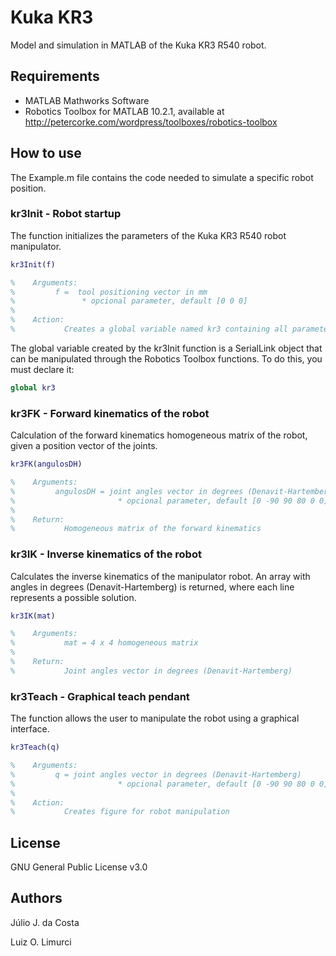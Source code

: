 # Kuka KR3

Model and simulation in MATLAB of the Kuka KR3 R540 robot.

## Requirements

- MATLAB Mathworks Software
- Robotics Toolbox for MATLAB 10.2.1, available at http://petercorke.com/wordpress/toolboxes/robotics-toolbox

## How to use

The Example.m file contains the code needed to simulate a specific robot position.

### kr3Init - Robot startup

The function initializes the parameters of the Kuka KR3 R540 robot manipulator.

``` matlab
kr3Init(f)

%    Arguments:
% 	      f =  tool positioning vector in mm
%               * opcional parameter, default [0 0 0]
%
%    Action:
%           Creates a global variable named kr3 containing all parameters
```

The global variable created by the kr3Init function is a SerialLink object that can be manipulated through the Robotics Toolbox functions. To do this, you must declare it:

``` matlab
global kr3
```

### kr3FK - Forward kinematics of the robot

Calculation of the forward kinematics homogeneous matrix of the robot, given a position vector of the joints.

``` matlab
kr3FK(angulosDH)

%    Arguments:
% 	      angulosDH = joint angles vector in degrees (Denavit-Hartemberg)
%                       * opcional parameter, default [0 -90 90 80 0 0]
%
%    Return:
%           Homogeneous matrix of the forward kinematics
```

### kr3IK - Inverse kinematics of the robot

Calculates the inverse kinematics of the manipulator robot. An array with angles in degrees (Denavit-Hartemberg) is returned, where each line represents a possible solution.

``` matlab
kr3IK(mat)

%    Arguments:
% 	        mat = 4 x 4 homogeneous matrix
%
%    Return:
%           Joint angles vector in degrees (Denavit-Hartemberg)
```

### kr3Teach - Graphical teach pendant

The function allows the user to manipulate the robot using a graphical interface.

``` matlab
kr3Teach(q)

%    Arguments:
% 	      q = joint angles vector in degrees (Denavit-Hartemberg)
%                       * opcional parameter, default [0 -90 90 80 0 0]
%
%    Action:
%           Creates figure for robot manipulation
```

## License

GNU General Public License v3.0

## Authors

Júlio J. da Costa

Luiz O. Limurci
